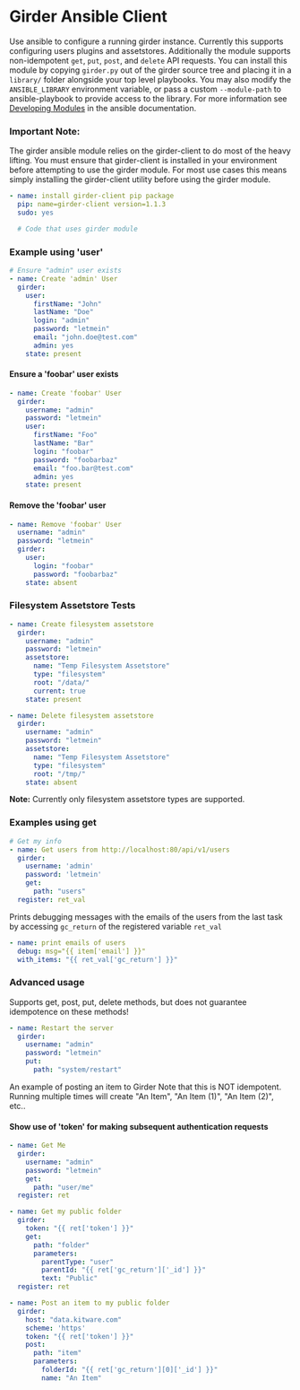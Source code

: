 Girder Ansible Client
=====================

Use ansible to configure a running girder instance. Currently this supports configuring users plugins and assetstores. Additionally the module supports non-idempotent ```get```, ```put```, ```post```, and ```delete``` API requests.  You can install this module by copying ```girder.py``` out of the girder source tree and placing it in a ```library/``` folder alongside your top level playbooks. You may also modify the ```ANSIBLE_LIBRARY``` environment variable,  or pass a custom ```--module-path``` to ansible-playbook to provide access to the library.  For more information see [Developing Modules](http://docs.ansible.com/ansible/developing_modules.html) in the ansible documentation.

### Important Note:
The girder ansible module relies on the girder-client to do most of the heavy lifting.  You must ensure that girder-client is installed in your environment before attempting to use the girder module. For most use cases this means simply installing the girder-client utility before using the girder module.

```yaml
- name: install girder-client pip package
  pip: name=girder-client version=1.1.3
  sudo: yes

  # Code that uses girder module

```

### Example using 'user'

```yaml
# Ensure "admin" user exists
- name: Create 'admin' User
  girder:
    user:
      firstName: "John"
      lastName: "Doe"
      login: "admin"
      password: "letmein"
      email: "john.doe@test.com"
      admin: yes
    state: present
```
#### Ensure a 'foobar' user exists

```yaml
- name: Create 'foobar' User
  girder:
    username: "admin"
    password: "letmein"
    user:
      firstName: "Foo"
      lastName: "Bar"
      login: "foobar"
      password: "foobarbaz"
      email: "foo.bar@test.com"
      admin: yes
    state: present
```
#### Remove the 'foobar' user
```yaml
- name: Remove 'foobar' User
  username: "admin"
  password: "letmein"
  girder:
    user:
      login: "foobar"
      password: "foobarbaz"
    state: absent

```


### Filesystem Assetstore Tests

```yaml
- name: Create filesystem assetstore
  girder:
    username: "admin"
    password: "letmein"
    assetstore:
      name: "Temp Filesystem Assetstore"
      type: "filesystem"
      root: "/data/"
      current: true
    state: present

- name: Delete filesystem assetstore
  girder:
    username: "admin"
    password: "letmein"
    assetstore:
      name: "Temp Filesystem Assetstore"
      type: "filesystem"
      root: "/tmp/"
    state: absent
```
**Note:** Currently only filesystem assetstore types are supported.

### Examples using get

```yaml
# Get my info
- name: Get users from http://localhost:80/api/v1/users
  girder:
    username: 'admin'
    password: 'letmein'
    get:
      path: "users"
  register: ret_val
```
Prints debugging messages with the emails of the users from the last task by accessing ```gc_return``` of the registered variable ```ret_val```


```yaml
- name: print emails of users
  debug: msg="{{ item['email'] }}"
  with_items: "{{ ret_val['gc_return'] }}"
```


### Advanced usage
Supports get, post, put, delete methods,  but does not guarantee idempotence on these methods!

```yaml
- name: Restart the server
  girder:
    username: "admin"
    password: "letmein"
    put:
      path: "system/restart"
```

An example of posting an item to Girder Note that this is NOT idempotent. Running multiple times will create "An Item", "An Item (1)", "An Item (2)", etc..


#### Show use of 'token' for making subsequent authentication requests

```yaml
- name: Get Me
  girder:
    username: "admin"
    password: "letmein"
    get:
      path: "user/me"
  register: ret

- name: Get my public folder
  girder:
    token: "{{ ret['token'] }}"
    get:
      path: "folder"
      parameters:
        parentType: "user"
        parentId: "{{ ret['gc_return']['_id'] }}"
        text: "Public"
  register: ret

- name: Post an item to my public folder
  girder:
    host: "data.kitware.com"
    scheme: 'https'
    token: "{{ ret['token'] }}"
    post:
      path: "item"
      parameters:
        folderId: "{{ ret['gc_return'][0]['_id'] }}"
        name: "An Item"
```
